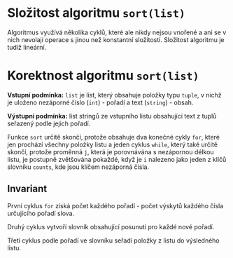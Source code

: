 # Složitost algoritmu `sort(list)`
Algoritmus využívá několika cyklů, které ale nikdy nejsou vnořené a ani se v nich nevolají operace s jinou než konstantní složitostí. Složitost algoritmu je tudíž lineární.

# Korektnost algoritmu `sort(list)`

**Vstupní podmínka:** `list` je list, který obsahuje položky typu `tuple`, v nichž je uloženo nezáporné číslo (`int`) - pořadí a text (`string`) - obsah.

**Výstupní podmínka:** list stringů ze vstupního listu obsahující text z tuplů seřazený podle jejich pořadí.

Funkce `sort` určitě skončí, protože obsahuje dva konečné cykly `for`, které jen prochází všechny položky listu a jeden cyklus `while`, který také určitě skončí, protože proměnná `j`, která je porovnávána s nezápornou délkou listu, je postupně zvětšována pokaždé, když je `i` nalezeno jako jeden z klíčů slovníku `counts`, kde jsou klíčem nezáporná čísla.

## Invariant
První cyklus `for` získá počet každého pořadí - počet výskytů každého čísla určujícího pořadí slova.

Druhý cyklus vytvoří slovník obsahující posunutí pro každé nové pořadí.

Třetí cyklus podle pořadí ve slovníku seřadí položky z listu do výsledného listu.